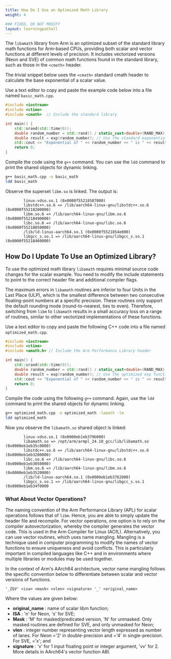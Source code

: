 ```yaml
---
title: How Do I Use an Optimized Math Library
weight: 4

### FIXED, DO NOT MODIFY
layout: learningpathall
---
```


The `libamath` library from Arm is an optimized subset of the standard library math functions for Arm-based CPUs, providing both scalar and vector functions at different levels of precision. It includes vectorized versions (Neon and SVE) of common math functions found in the standard library, such as those in the `<cmath>` header. 

The trivial snippet below uses the `<cmath>` standard cmath header to calculate the base exponential of a scalar value. 

Use a text editor to copy and paste the example code below into a file named `basic_math.cpp`.

```cpp
#include <iostream>
#include <ctime>
#include <cmath>  // Include the standard library

int main() {
    std::srand(std::time(0));
    double random_number = std::rand() / static_cast<double>(RAND_MAX);
    double result = exp(random_number); // Use the standard exponential function
    std::cout << "Exponential of " << random_number << " is " << result << std::endl;
    return 0;
}
```

Compile the code using the `g++` command. You can use the `ldd` command to print the shared objects for dynamic linking. 


```bash
g++ basic_math.cpp -o basic_math
ldd basic_math
```

Observe the superset `libm.so` is linked. The output is:

```output
        linux-vdso.so.1 (0x0000f55218587000)
        libstdc++.so.6 => /lib/aarch64-linux-gnu/libstdc++.so.6 (0x0000f55218200000)
        libm.so.6 => /lib/aarch64-linux-gnu/libm.so.6 (0x0000f55218490000)
        libc.so.6 => /lib/aarch64-linux-gnu/libc.so.6 (0x0000f55218050000)
        /lib/ld-linux-aarch64.so.1 (0x0000f5521854e000)
        libgcc_s.so.1 => /lib/aarch64-linux-gnu/libgcc_s.so.1 (0x0000f55218460000)
```

## How Do I Update To Use an Optimized Library?

To use the optimized math library `libamath` requires minimal source code changes for the scalar example. You need to modify the include statements to point to the correct header file and additional compiler flags. 

The  maximum errors in `libamath` routines are inferior to four Units in the Last Place (ULP), which is the smallest difference between two consecutive floating-point numbers at a specific precision. These routines only support the default rounding mode (round-to-nearest, ties to even). Therefore, switching from `libm` to `libamath` results in a small accuracy loss on a range of routines, similar to other vectorized implementations of these functions.

Use a text editor to copy and paste the following C++ code into a file named `optimized_math.cpp`.

```cpp
#include <iostream>
#include <ctime>
#include <amath.h> // Include the Arm Performance Library header

int main() {
    std::srand(std::time(0));
    double random_number = std::rand() / static_cast<double>(RAND_MAX);
    double result = exp(random_number); // Use the optimized exp function from libamath
    std::cout << "Exponential of " << random_number << " is " << result << std::endl;
    return 0;
}
```

Compile the code using the following `g++` command. Again, use the `ldd` command to print the shared objects for dynamic linking.  

```bash
g++ optimized_math.cpp -o optimized_math -lamath -lm
ldd optimized_math
```

Now you observe the `libamath.so` shared object is linked:

```output
        linux-vdso.so.1 (0x0000eb1eb379b000)
        libamath.so => /opt/arm/armpl_24.10_gcc/lib/libamath.so (0x0000eb1eb35c0000)
        libstdc++.so.6 => /lib/aarch64-linux-gnu/libstdc++.so.6 (0x0000eb1eb3200000)
        libc.so.6 => /lib/aarch64-linux-gnu/libc.so.6 (0x0000eb1eb3050000)
        libm.so.6 => /lib/aarch64-linux-gnu/libm.so.6 (0x0000eb1eb3520000)
        /lib/ld-linux-aarch64.so.1 (0x0000eb1eb3762000)
        libgcc_s.so.1 => /lib/aarch64-linux-gnu/libgcc_s.so.1 (0x0000eb1eb34f0000
```

### What About Vector Operations?

The naming convention of the Arm Performance Library (APL) for scalar operations follows that of `libm`. Hence, you are able to simply update the header file and recompile. For vector operations, one option is to rely on the compiler autovectorization, whereby the compiler generates the vector code. This is used in the Arm Compiler for Linux (ACfL). Alternatively, you can use vector routines, which uses name mangling. Mangling is a technique used in computer programming to modify the names of vector functions to ensure uniqueness and avoid conflicts. This is particularly important in compiled languages like C++ and in environments where multiple libraries or modules may be used together.

In the context of Arm's AArch64 architecture, vector name mangling follows the specific convention below to differentiate between scalar and vector versions of functions. 

```output
'_ZGV' <isa> <mask> <vlen> <signature> '_' <original_name>
```

Where the values are given below:
- **original_name** : name of scalar libm function;
- **ISA** : 'n' for Neon, 's' for SVE;
- **Mask** : 'M' for masked/predicated version, 'N' for unmasked. Only masked routines are defined for SVE, and only unmasked for Neon;
- **vlen** : integer number representing vector length expressed as number of lanes. For Neon <vlen>='2' in double-precision and <vlen>='4' in single-precision. For SVE, <vlen>='x'; and
- **signature** : 'v' for 1 input floating point or integer argument, 'vv' for 2. More details in AArch64's vector function ABI.

